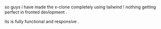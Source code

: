 so guys i have made the x-clone completely using tailwind ! nothing getting perfect in fronted devlopment .

its is fully functional and responsive .  
